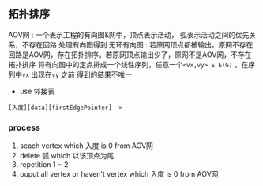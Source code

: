 ##  拓扑排序
AOV网 : 一个表示工程的有向图&网中，顶点表示活动， 弧表示活动之间的优先关系，不存在回路
处理有向图得到 无环有向图 : 若原网顶点都被输出，原网不存在回路是AOV网，存在拓扑排序。若原网顶点输出少了，原网不是AOV网，不存在拓扑排序
将有向图中的定点排成一个线性序列，任意一个`<vx,vy> E E(G)` ，在序列中`vx` 出现在`vy` 之前
得到的结果不唯一

* use 邻接表
```shell
[入度][data][firstEdgePointer] ->
```


###   process
1. seach vertex which 入度 is 0 from AOV网
2. delete 弧 which 以该顶点为尾 
3. repetition 1 ~ 2 
4. ouput all vertex or haven't vertex which 入度 is 0 from AOV网 
